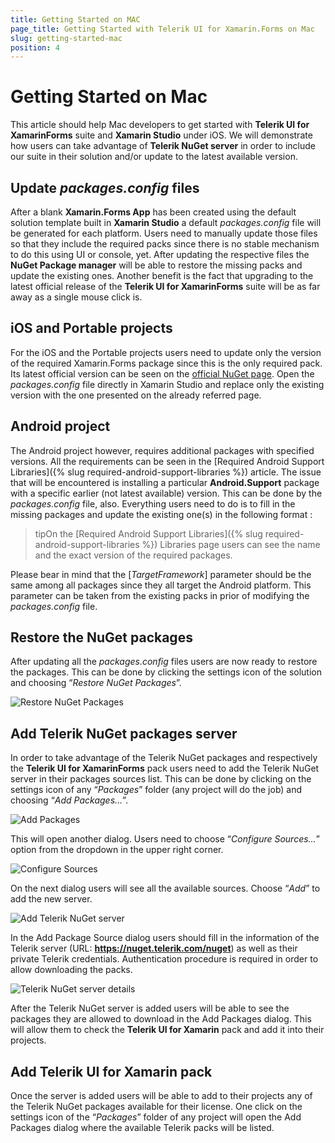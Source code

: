```yaml
---
title: Getting Started on MAC
page_title: Getting Started with Telerik UI for Xamarin.Forms on Mac
slug: getting-started-mac
position: 4
---
```

# Getting Started on Mac #

This article should help Mac developers to get started with **Telerik UI for XamarinForms** suite and **Xamarin Studio** under iOS. We will demonstrate how users can take advantage of **Telerik NuGet server** in order to include our suite in their solution and/or update to the latest available version.

## Update *packages.config* files ##

After a blank **Xamarin.Forms App** has been created using the default solution template built in **Xamarin Studio** a default *packages.config* file will be generated for each platform. Users need to manually update those files so that they include the required packs since there is no stable mechanism to do this using UI or console, yet. After updating the respective files the **NuGet Package manager** will be able to restore the missing packs and update the existing ones. Another benefit is the fact that upgrading to the latest official release of the **Telerik UI for XamarinForms** suite will be as far away as a single mouse click is.

## iOS and Portable projects ##

For the iOS and the Portable projects users need to update only the version of the required Xamarin.Forms package since this is the only required pack. Its latest official version can be seen on the [official NuGet page](https://www.nuget.org/packages/Xamarin.Forms/). Open the *packages.config* file directly in Xamarin Studio and replace only the existing version with the one presented on the already referred page.

## Android project ##

The Android project however, requires additional packages with specified versions. All the requirements can be seen in the [Required Android Support Libraries]({% slug required-android-support-libraries %}) article. The issue that will be encountered is installing a particular **Android.Support** package with a specific earlier (not latest available) version. This can be done by the *packages.config* file, also. Everything users need to do is to fill in the missing packages and update the existing one(s) in the following format :

  <package id="[*PackageName*]" version="[*PackageVersion*]" targetFramework="[*TargetFramework*]" />

>tipOn the [Required Android Support Libraries]({% slug required-android-support-libraries %}) Libraries page users can see the name and the exact version of the required packages.

Please bear in mind that the [*TargetFramework*] parameter should be the same among all packages since they all target the Android platform. This parameter can be taken from the existing packs in prior of modifying the *packages.config* file.

## Restore the NuGet packages ##

After updating all the *packages.config* files users are now ready to restore the packages. This can be done by clicking the settings icon of the solution and choosing “*Restore NuGet Packages*”.

![Restore NuGet Packages](images/getting-started-restore-packages.png "Restore NuGet Packages")

## Add Telerik NuGet packages server ##

In order to take advantage of the Telerik NuGet packages and respectively the **Telerik UI for XamarinForms** pack users need to add the Telerik NuGet server in their packages sources list. This can be done by clicking on the settings icon of any “*Packages*” folder (any project will do the job) and choosing “*Add Packages…*”.

![Add Packages](images/getting-started-add-packages-menu.png "Add Packages")

This will open another dialog. Users need to choose “*Configure Sources…*” option from the dropdown in the upper right corner.


![Configure Sources](images/getting-started-configure-sources.png "Configure Sources")

On the next dialog users will see all the available sources. Choose “*Add*” to add the new server.

![Add Telerik NuGet server](images/getting-started-add-package-source.png "Add Telerik NuGet server")

In the Add Package Source dialog users should fill in the information of the Telerik server (URL: **https://nuget.telerik.com/nuget**) as well as their private Telerik credentials. Authentication procedure is required in order to allow downloading the packs.

![Telerik NuGet server details](images/getting-started-add-telerk-server.png "Telerik NuGet server details")

After the Telerik NuGet server is added users will be able to see the packages they are allowed to download in the Add Packages dialog. This will allow them to check the **Telerik UI for Xamarin** pack and add it into their projects.

## Add Telerik UI for Xamarin pack ##

Once the server is added users will be able to add to their projects any of the Telerik NuGet packages available for their license. One click on the settings icon of the “*Packages*” folder of any project will open the Add Packages dialog where the available Telerik packs will be listed.
